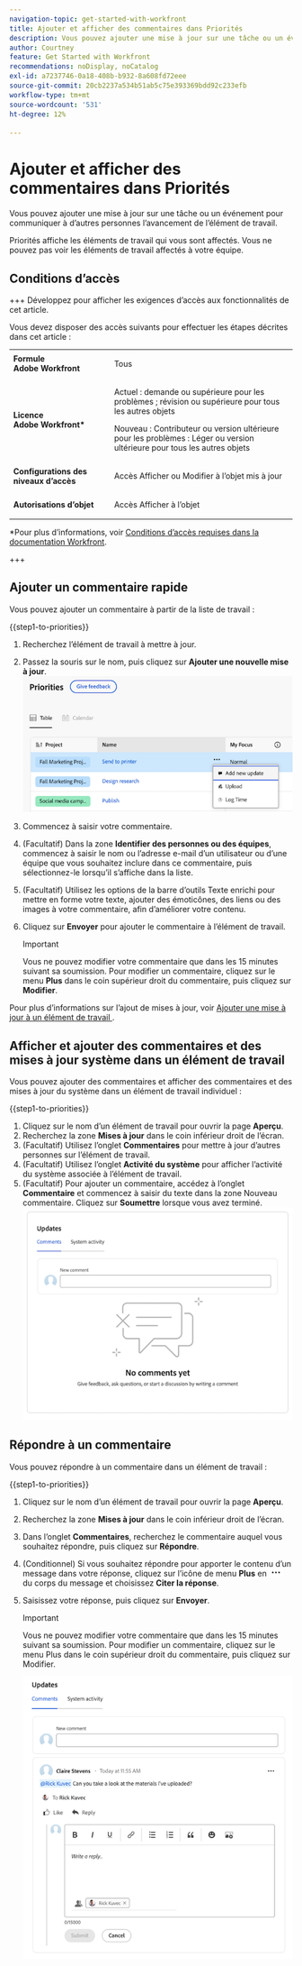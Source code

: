 ```yaml
---
navigation-topic: get-started-with-workfront
title: Ajouter et afficher des commentaires dans Priorités
description: Vous pouvez ajouter une mise à jour sur une tâche ou un événement pour communiquer à d’autres personnes l’avancement de l’élément de travail.
author: Courtney
feature: Get Started with Workfront
recommendations: noDisplay, noCatalog
exl-id: a7237746-0a18-408b-b932-8a608fd72eee
source-git-commit: 20cb2237a534b51ab5c75e393369bdd92c233efb
workflow-type: tm+mt
source-wordcount: '531'
ht-degree: 12%

---
```


# Ajouter et afficher des commentaires dans Priorités

Vous pouvez ajouter une mise à jour sur une tâche ou un événement pour communiquer à d’autres personnes l’avancement de l’élément de travail.

Priorités affiche les éléments de travail qui vous sont affectés. Vous ne pouvez pas voir les éléments de travail affectés à votre équipe.

## Conditions d’accès

+++ Développez pour afficher les exigences d’accès aux fonctionnalités de cet article.

Vous devez disposer des accès suivants pour effectuer les étapes décrites dans cet article :

<table style="table-layout:auto"> 
 <col> 
 </col> 
 <col> 
 </col> 
 <tbody> 
  <tr> 
   <td role="rowheader"><strong>Formule Adobe Workfront</strong></td> 
   <td> <p>Tous</p> </td> 
  </tr> 
  <tr> 
   <td role="rowheader"><strong>Licence Adobe Workfront*</strong></td> 
   <td> 
   <p>Actuel : demande ou supérieure pour les problèmes <!--and documents--> ; révision ou supérieure pour tous les autres objets</p>
   <p>Nouveau : Contributeur ou version ultérieure pour les problèmes <!--and documents--> : Léger ou version ultérieure pour tous les autres objets</p> 
   </td> 
  </tr> 
  <tr> 
   <td role="rowheader"><strong>Configurations des niveaux d’accès</strong></td> 
   <td> <p>Accès Afficher ou Modifier à l’objet mis à jour</p></td> 
  </tr> 
  <tr> 
   <td role="rowheader"><strong>Autorisations d’objet</strong></td> 
   <td> <p>Accès Afficher à l’objet</p></td> 
  </tr> 
 </tbody> 
</table>

*Pour plus d’informations, voir [Conditions d’accès requises dans la documentation Workfront](/help/quicksilver/administration-and-setup/add-users/access-levels-and-object-permissions/access-level-requirements-in-documentation.md).

+++


## Ajouter un commentaire rapide

Vous pouvez ajouter un commentaire à partir de la liste de travail :

{{step1-to-priorities}}

1. Recherchez l’élément de travail à mettre à jour.
1. Passez la souris sur le nom, puis cliquez sur **Ajouter une nouvelle mise à jour**.
   ![](assets/add-update.png)
   <!--new screen for prod ![](assets/update-log-upload.png)-->
1. Commencez à saisir votre commentaire.
1. (Facultatif) Dans la zone **Identifier des personnes ou des équipes**, commencez à saisir le nom ou l’adresse e-mail d’un utilisateur ou d’une équipe que vous souhaitez inclure dans ce commentaire, puis sélectionnez-le lorsqu’il s’affiche dans la liste.
1. (Facultatif) Utilisez les options de la barre d’outils Texte enrichi pour mettre en forme votre texte, ajouter des émoticônes, des liens ou des images à votre commentaire, afin d’améliorer votre contenu.
1. Cliquez sur **Envoyer** pour ajouter le commentaire à l’élément de travail.

   >[!IMPORTANT]
   >
   >Vous ne pouvez modifier votre commentaire que dans les 15 minutes suivant sa soumission. Pour modifier un commentaire, cliquez sur le menu **Plus** dans le coin supérieur droit du commentaire, puis cliquez sur **Modifier**.

Pour plus d’informations sur l’ajout de mises à jour, voir [ Ajouter une mise à jour à un élément de travail ](/help/quicksilver/workfront-basics/updating-work-items-and-viewing-updates/update-work.md).

## Afficher et ajouter des commentaires et des mises à jour système dans un élément de travail

Vous pouvez ajouter des commentaires et afficher des commentaires et des mises à jour du système dans un élément de travail individuel :

{{step1-to-priorities}}

1. Cliquez sur le nom d’un élément de travail pour ouvrir la page **Aperçu**.
1. Recherchez la zone **Mises à jour** dans le coin inférieur droit de l’écran.
1. (Facultatif) Utilisez l’onglet **Commentaires** pour mettre à jour d’autres personnes sur l’élément de travail.
1. (Facultatif) Utilisez l’onglet **Activité du système** pour afficher l’activité du système associée à l’élément de travail.
1. (Facultatif) Pour ajouter un commentaire, accédez à l’onglet **Commentaire** et commencez à saisir du texte dans la zone Nouveau commentaire. Cliquez sur **Soumettre** lorsque vous avez terminé.
   ![](assets/updates-area-in-overview.png)

## Répondre à un commentaire

Vous pouvez répondre à un commentaire dans un élément de travail :

{{step1-to-priorities}}

1. Cliquez sur le nom d’un élément de travail pour ouvrir la page **Aperçu**.
1. Recherchez la zone **Mises à jour** dans le coin inférieur droit de l’écran.
1. Dans l’onglet **Commentaires**, recherchez le commentaire auquel vous souhaitez répondre, puis cliquez sur **Répondre**.
1. (Conditionnel) Si vous souhaitez répondre pour apporter le contenu d’un message dans votre réponse, cliquez sur l’icône de menu **Plus** en ![](assets/more-icon.png) du corps du message et choisissez **Citer la réponse**.

1. Saisissez votre réponse, puis cliquez sur **Envoyer**.

   >[!IMPORTANT]
   >
   >Vous ne pouvez modifier votre commentaire que dans les 15 minutes suivant sa soumission. Pour modifier un commentaire, cliquez sur le menu Plus dans le coin supérieur droit du commentaire, puis cliquez sur Modifier.

   ![](assets/reply-to-comment.png)
